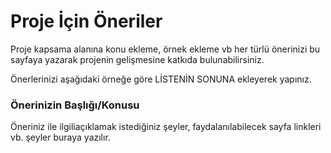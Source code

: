 # Proje İçin Öneriler

Proje kapsama alanına konu ekleme, örnek ekleme vb her türlü önerinizi bu sayfaya yazarak projenin gelişmesine katkıda bulunabilirsiniz.

Önerlerinizi aşağıdaki örneğe göre LİSTENİN SONUNA ekleyerek yapınız.

### Önerinizin Başlığı/Konusu
Öneriniz ile ilgiliaçıklamak istediğiniz şeyler, faydalanılabilecek sayfa linkleri vb. şeyler buraya yazılır.
